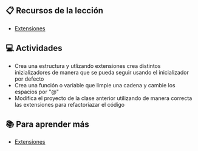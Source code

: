 ## :clipboard: Recursos de la lección

- [Extensiones](https://docs.google.com/presentation/d/1Dm4N4lC7RRfbAk0PeW5RQCoeea34l0FvFGiIRtzSkm4/edit#slide=id.g122bd9d92f9_1_72)

## :computer: Actividades

- Crea una estructura y utlizando extensiones crea distintos inizializadores de manera que se pueda seguir usando el inicializador por defecto
-  Crea una función o variable que limpie una cadena y cambie los espacios por "@"
- Modifica el proyecto de la clase anterior utilizando de manera correcta las extensiones para refactoriazar el código



## :books: Para aprender más

- [Extensiones](https://docs.swift.org/swift-book/LanguageGuide/Extensions.html)

